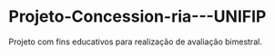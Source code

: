 # Projeto-Concession-ria---UNIFIP
Projeto com fins educativos para realização de avaliação bimestral.
